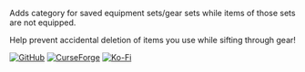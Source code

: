 Adds category for saved equipment sets/gear sets while items of those sets are not equipped.

Help prevent accidental deletion of items you use while sifting through gear!

[![GitHub](https://github.com/user-attachments/assets/36665467-3547-49bf-9c33-0095bd3bcb8b)](https://github.com/Rycia/BetterBags-Gear-Equipment-Sets)
[![CurseForge](https://github.com/user-attachments/assets/5feb4851-9320-4b27-a803-c12239ef6497)](https://legacy.curseforge.com/wow/addons/betterbags-gear-equipment-sets)
[![Ko-Fi](https://github.com/user-attachments/assets/8154cab9-c0f5-4095-85ca-529dee114052)](https://ko-fi.com/rycia)
